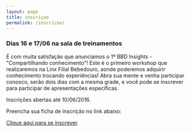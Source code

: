 ```yaml
---
layout: page
title: inscriçao
permalink: /inscricao/
---
```

<h3>Dias 16 e 17/06 na sala de treinamentos</h3>
<p>É com muita satisfação que anunciamos o 1º BBD Insights - "Compartilhando conhecimento"!
Este é o primeiro workshop que realizaremos na Linx Filial Bebedouro, aonde poderemos adquirir conhecimento trocando experiências!
Abra sua mente e venha participar conosco, serão dois dias com a mesma grade, e você pode se inscrever para participar de apresentações específicas.</p>

<p>Inscrições abertas até 10/06/2016.</p> 

<p>Preencha sua ficha de inscrição no link abaixo:</p>

<p><a href="http://goo.gl/forms/nlTpGDiBRh1atqRG3" title="Link para inscrição">Clique aqui para se inscrever</a></p>


